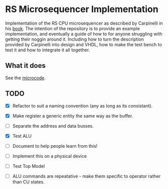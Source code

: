 # RS Microsequencer Implementation
Implementation of the RS CPU microsequencer as described by Carpinelli in his [book](https://www.amazon.co.uk/Computer-Systems-Organization-Architecture-United/dp/0201612534/ref=sr_1_1?s=books&ie=UTF8&qid=1525965130&sr=1-1&refinements=p_27%3AJohn+Carpinelli). 
The intention of the repository is to provide an example implementation, and eventually a guide of how to for anyone struggling with getting their noggin around it. Including how to turn the description provided by Carpinelli into design and VHDL, how to make the test bench to test it and how to integrate it all together. 

## What it does
See the [microcode](CU_REG/control_unit/microcode.vhd).

## TODO
- [X] Refactor to suit a naming convention (any as long as its consistant).
- [X] Make register a generic entity the same way as the buffer.
- [ ] Separate the address and data busses.
- [X] Test ALU
- [ ] Document to help people learn from this!
- [ ] Implement this on a physical device
- [ ] Test Top Model
- [ ] ALU commands are repeatative - make them specific to operator rather than CU states.

